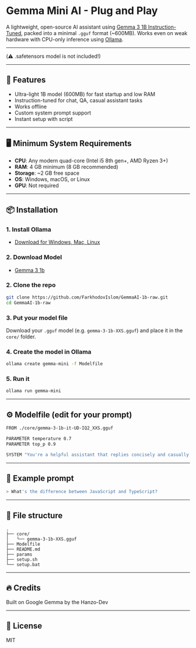 # Gemma Mini AI - Plug and Play

A lightweight, open-source AI assistant using [Gemma 3 1B Instruction-Tuned](https://pixeldrain.com/u/pM9qtTWJ), packed into a minimal `.gguf` format (~600MB). Works even on weak hardware with CPU-only inference using [Ollama](https://ollama.com/).

---
(⚠️ .safetensors model is not included!)

---

## 🚀 Features
- Ultra-light 1B model (600MB) for fast startup and low RAM
- Instruction-tuned for chat, QA, casual assistant tasks
- Works offline
- Custom system prompt support
- Instant setup with script

---

## 🖥 Minimum System Requirements
- **CPU**: Any modern quad-core (Intel i5 8th gen+, AMD Ryzen 3+)
- **RAM**: 4 GB minimum (8 GB recommended)
- **Storage**: ~2 GB free space
- **OS**: Windows, macOS, or Linux
- **GPU**: Not required

---

## 📦 Installation

### 1. Install Ollama
- [Download for Windows, Mac, Linux](https://ollama.com/download)

### 2. Download Model
- [Gemma 3 1b](https://pixeldrain.com/u/pM9qtTWJ)

### 2. Clone the repo
```bash
git clone https://github.com/FarkhodovIslom/GemmaAI-1b-raw.git
cd GemmaAI-1b-raw
```

### 3. Put your model file
Download your `.gguf` model (e.g. `gemma-3-1b-XXS.gguf`) and place it in the `core/` folder.

### 4. Create the model in Ollama
```bash
ollama create gemma-mini -f Modelfile
```

### 5. Run it
```bash
ollama run gemma-mini
```

---

## ⚙️ Modelfile (edit for your prompt)
```bash
FROM ./core/gemma-3-1b-it-UD-IQ2_XXS.gguf

PARAMETER temperature 0.7
PARAMETER top_p 0.9

SYSTEM "You're a helpful assistant that replies concisely and casually, with a touch of humor."
```

---

## 🧪 Example prompt
```bash
> What's the difference between JavaScript and TypeScript?
```

---

## 📁 File structure
```
.
├── core/
│   └── gemma-3-1b-XXS.gguf
├── Modelfile
├── README.md
├── params
├── setup.sh
└── setup.bat
```

---

## 🔥 Credits
Built on Google Gemma by the Hanzo-Dev

---

## 🤝 License
MIT
